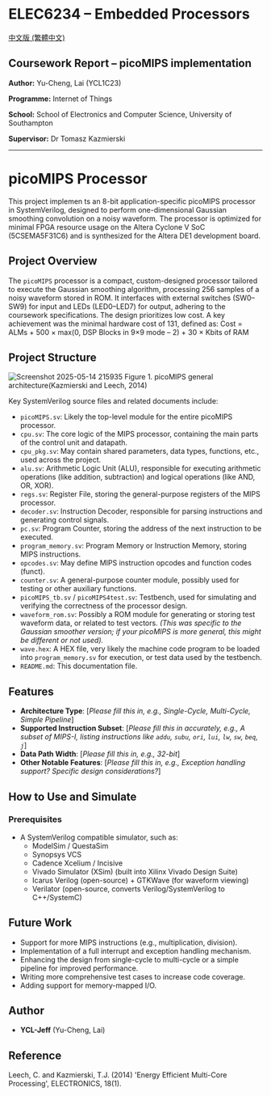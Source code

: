 # ELEC6234 – Embedded Processors
[中文版 (繁體中文)](README.zh-Hant.md)
## Coursework Report – picoMIPS implementation

**Author:** Yu-Cheng, Lai (YCL1C23)

**Programme:** Internet of Things

**School:** School of Electronics and Computer Science, University of Southampton

**Supervisor:** Dr Tomasz Kazmierski

---

# picoMIPS Processor

This project implemen
ts an 8-bit application-specific picoMIPS processor in SystemVerilog, designed to perform one-dimensional Gaussian smoothing convolution on a noisy waveform. The processor is optimized for minimal FPGA resource usage on the Altera Cyclone V SoC (5CSEMA5F31C6) and is synthesized for the Altera DE1 development board.

## Project Overview

The `picoMIPS` processor is a compact, custom-designed processor tailored to execute the Gaussian smoothing algorithm, processing 256 samples of a noisy waveform stored in ROM. It interfaces with external switches (SW0–SW9) for input and LEDs (LED0–LED7) for output, adhering to the coursework specifications. The design prioritizes low cost. A key achievement was the minimal hardware cost of 131, defined as:
Cost = ALMs + 500 × max(0, DSP Blocks in 9×9 mode – 2) + 30 × Kbits of RAM

## Project Structure
![Screenshot 2025-05-14 215935](https://github.com/user-attachments/assets/18de506d-fe4a-4807-8c47-95fce7af6d35)
Figure 1. picoMIPS general architecture(Kazmierski and Leech, 2014)

Key SystemVerilog source files and related documents include:

* `picoMIPS.sv`: Likely the top-level module for the entire picoMIPS processor.
* `cpu.sv`: The core logic of the MIPS processor, containing the main parts of the control unit and datapath.
* `cpu_pkg.sv`: May contain shared parameters, data types, functions, etc., used across the project.
* `alu.sv`: Arithmetic Logic Unit (ALU), responsible for executing arithmetic operations (like addition, subtraction) and logical operations (like AND, OR, XOR).
* `regs.sv`: Register File, storing the general-purpose registers of the MIPS processor.
* `decoder.sv`: Instruction Decoder, responsible for parsing instructions and generating control signals.
* `pc.sv`: Program Counter, storing the address of the next instruction to be executed.
* `program_memory.sv`: Program Memory or Instruction Memory, storing MIPS instructions.
* `opcodes.sv`: May define MIPS instruction opcodes and function codes (funct).
* `counter.sv`: A general-purpose counter module, possibly used for testing or other auxiliary functions.
* `picoMIPS_tb.sv` / `picoMIPS4test.sv`: Testbench, used for simulating and verifying the correctness of the processor design.
* `waveform_rom.sv`: Possibly a ROM module for generating or storing test waveform data, or related to test vectors. *(This was specific to the Gaussian smoother version; if your picoMIPS is more general, this might be different or not used).*
* `wave.hex`: A HEX file, very likely the machine code program to be loaded into `program_memory.sv` for execution, or test data used by the testbench.
* `README.md`: This documentation file.

## Features

* **Architecture Type**: [*Please fill this in, e.g., Single-Cycle, Multi-Cycle, Simple Pipeline*]
* **Supported Instruction Subset**: [*Please fill this in accurately, e.g., A subset of MIPS-I, listing instructions like `addu`, `subu`, `ori`, `lui`, `lw`, `sw`, `beq`, `j`*]
* **Data Path Width**: [*Please fill this in, e.g., 32-bit*]
* **Other Notable Features**: [*Please fill this in, e.g., Exception handling support? Specific design considerations?*]

## How to Use and Simulate

### Prerequisites

* A SystemVerilog compatible simulator, such as:
    * ModelSim / QuestaSim
    * Synopsys VCS
    * Cadence Xcelium / Incisive
    * Vivado Simulator (XSim) (built into Xilinx Vivado Design Suite)
    * Icarus Verilog (open-source) + GTKWave (for waveform viewing)
    * Verilator (open-source, converts Verilog/SystemVerilog to C++/SystemC)


## Future Work

*  Support for more MIPS instructions (e.g., multiplication, division).
*  Implementation of a full interrupt and exception handling mechanism.
*  Enhancing the design from single-cycle to multi-cycle or a simple pipeline for improved performance.
*  Writing more comprehensive test cases to increase code coverage.
*  Adding support for memory-mapped I/O.

## Author

* **YCL-Jeff** (Yu-Cheng, Lai)

## Reference
Leech, C. and Kazmierski, T.J. (2014) 'Energy Efficient Multi-Core Processing', ELECTRONICS, 18(1).
